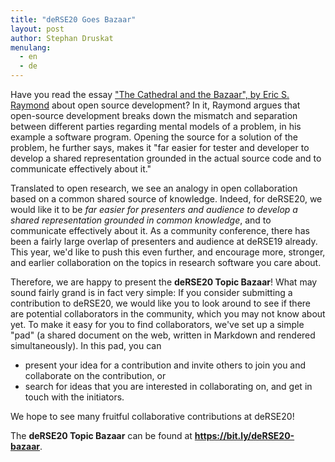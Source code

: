 ```yaml
---
title: "deRSE20 Goes Bazaar"
layout: post
author: Stephan Druskat
menulang: 
  - en
  - de
---
```


Have you read the essay ["The Cathedral and the Bazaar", by Eric S. Raymond](http://www.catb.org/~esr/writings/cathedral-bazaar/cathedral-bazaar/) about open source development?
In it, Raymond argues that open-source development breaks down the mismatch and separation between different parties regarding mental models of a problem, in his example a software program.
Opening the source for a solution of the problem, he further says, makes it "far easier for tester and developer to develop a shared representation grounded in the actual source code and to communicate effectively about it."

Translated to open research, we see an analogy in open collaboration based on a common shared source of knowledge. Indeed, for deRSE20, we would like it to be *far easier for presenters and audience to develop a shared representation grounded in common knowledge*, and to communicate effectively about it. As a community conference, there has been a fairly large overlap of presenters and audience at deRSE19 already. This year, we'd like to push this even further, and encourage more, stronger, and earlier collaboration on the topics in research software you care about.

Therefore, we are happy to present the **deRSE20 Topic Bazaar**! What may sound fairly grand is in fact very simple: If you consider submitting a contribution to deRSE20, we would like you to look around to see if there are potential collaborators in the community, which you may not know about yet. To make it easy for you to find collaborators, we've set up a simple "pad" (a shared document on the web, written in Markdown and rendered simultaneously). In this pad, you can

- present your idea for a contribution and invite others to join you and collaborate on the contribution, or
- search for ideas that you are interested in collaborating on, and get in touch with the initiators.

We hope to see many fruitful collaborative contributions at deRSE20!

The **deRSE20 Topic Bazaar** can be found at **<https://bit.ly/deRSE20-bazaar>**.